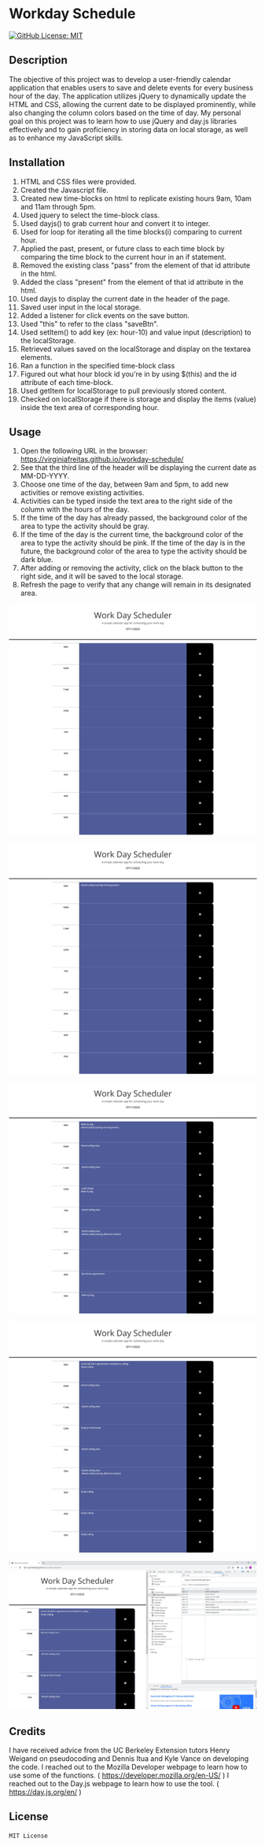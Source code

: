 # Workday Schedule
  [![GitHub License: MIT](https://img.shields.io/badge/License-MIT-blue.svg)](https://opensource.org/licenses/MIT)

## Description
    

The objective of this project was to develop a user-friendly calendar application that enables users to save and delete events for every business hour of the day. The application utilizes jQuery to dynamically update the HTML and CSS, allowing the current date to be displayed prominently, while also changing the column colors based on the time of day. My personal goal on this project was to learn how to use jQuery and day.js libraries effectively and to gain proficiency in storing data on local storage, as well as to enhance my JavaScript skills.


## Installation


1. HTML and CSS files were provided.
2. Created the Javascript file.
3. Created new time-blocks on html to replicate existing hours 9am, 10am and 11am through 5pm.
4. Used jquery to select the time-block class.
5. Used dayjs() to grab current hour and convert it to integer.
6. Used for loop for iterating all the time blocks(i) comparing to current hour.
7. Applied the past, present, or future class to each time block by comparing the time block to the current hour in an if statement.
8. Removed the existing class "pass" from the element of that id attribute in the html.
9. Added the class "present" from the element of that id attribute in the html.
10. Used dayjs to display the current date in the header of the page.
11. Saved user input in the local storage.
12. Added a listener for click events on the save button. 
13. Used "this" to refer to the class "saveBtn".
14. Used setItem() to add key (ex: hour-10) and value input (description) to the localStorage.
15. Retrieved values saved on the localStorage and display on the textarea elements.
16. Ran a function in the specified time-block class
17. Figured out what hour block id you're in by using $(this) and the id attribute of each time-block.
18. Used getItem for localStorage to pull previously stored content.
19. Checked on localStorage if there is storage and display the items (value) inside the text area of corresponding hour.


## Usage


1. Open the following URL in the browser: https://virginiafreitas.github.io/workday-schedule/
2. See that the third line of the header will be displaying the current date as MM-DD-YYYY.
3. Choose one time of the day, between 9am and 5pm, to add new activities or remove existing activities.
4. Activities can be typed inside the text area to the right side of the column with the hours of the day.
5. If the time of the day has already passed, the background color of the area to type the activity should be gray.
6. If the time of the day is the current time, the background color of the area to type the activity should be pink.
If the time of the day is in the future, the background color of the area to type the activity should be dark blue.
7. After adding or removing the activity, click on the black button to the right side, and it will be saved to the local storage.
8. Refresh the page to verify that any change will remain in its designated area.


![alt text](assets/images/screenshot1.png) 

![alt text](assets/images/screenshot2.png) 

![alt text](assets/images/screenshot3.png) 

![alt text](assets/images/screenshot4.png) 

![alt text](assets/images/screenshot5.png) 



## Credits

I have received advice from the UC Berkeley Extension tutors Henry Weigand on pseudocoding and Dennis Itua and Kyle Vance on developing the code.
I reached out to the Mozilla Developer webpage to learn how to use some of the functions. ( https://developer.mozilla.org/en-US/ )
I reached out to the Day.js webpage to learn how to use the tool. ( https://day.js.org/en/ )


## License

    MIT License
